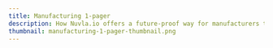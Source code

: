 ```yaml
---
title: Manufacturing 1-pager
description: How Nuvla.io offers a future-proof way for manufacturers to monitor production and track assets.
thumbnail: manufacturing-1-pager-thumbnail.png
---
```


<script charset="utf-8" type="text/javascript" src="//js.hsforms.net/forms/embed/v2.js"></script>
<script>
  hbspt.forms.create({
    region: "na1",
    portalId: "475360",
    formId: "8f0db953-0b60-4d66-897e-74b1356d99d8"
  });
</script>
